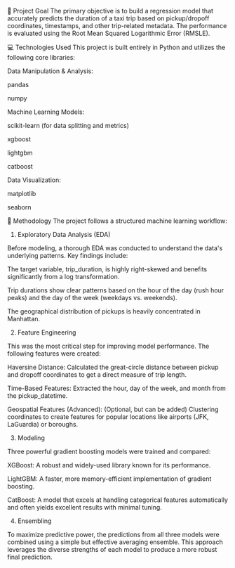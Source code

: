 🎯 Project Goal
The primary objective is to build a regression model that accurately predicts the duration of a taxi trip based on pickup/dropoff coordinates, timestamps, and other trip-related metadata. The performance is evaluated using the Root Mean Squared Logarithmic Error (RMSLE).

💻 Technologies Used
This project is built entirely in Python and utilizes the following core libraries:

Data Manipulation & Analysis:

pandas

numpy

Machine Learning Models:

scikit-learn (for data splitting and metrics)

xgboost

lightgbm

catboost

Data Visualization:

matplotlib

seaborn

🔬 Methodology
The project follows a structured machine learning workflow:

1. Exploratory Data Analysis (EDA)

Before modeling, a thorough EDA was conducted to understand the data's underlying patterns. Key findings include:

The target variable, trip_duration, is highly right-skewed and benefits significantly from a log transformation.

Trip durations show clear patterns based on the hour of the day (rush hour peaks) and the day of the week (weekdays vs. weekends).

The geographical distribution of pickups is heavily concentrated in Manhattan.

2. Feature Engineering

This was the most critical step for improving model performance. The following features were created:

Haversine Distance: Calculated the great-circle distance between pickup and dropoff coordinates to get a direct measure of trip length.

Time-Based Features: Extracted the hour, day of the week, and month from the pickup_datetime.

Geospatial Features (Advanced): (Optional, but can be added) Clustering coordinates to create features for popular locations like airports (JFK, LaGuardia) or boroughs.

3. Modeling

Three powerful gradient boosting models were trained and compared:

XGBoost: A robust and widely-used library known for its performance.

LightGBM: A faster, more memory-efficient implementation of gradient boosting.

CatBoost: A model that excels at handling categorical features automatically and often yields excellent results with minimal tuning.

4. Ensembling

To maximize predictive power, the predictions from all three models were combined using a simple but effective averaging ensemble. This approach leverages the diverse strengths of each model to produce a more robust final prediction.

